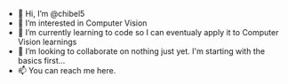 - 👋 Hi, I’m @chibel5
- 👀 I’m interested in Computer Vision
- 🌱 I’m currently learning to code so I can eventualy apply it to Computer Vision learnings
- 💞️ I’m looking to collaborate on nothing just yet.  I'm starting with the basics first...
- 📫 You can reach me here.

<!---
chibel5/chibel5 is a ✨ special ✨ repository because its `README.md` (this file) appears on your GitHub profile.
You can click the Preview link to take a look at your changes.
--->
